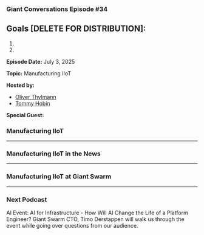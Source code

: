 ### Giant Conversations Episode #34

## Goals [DELETE FOR DISTRIBUTION]: 
1. 
3. 

**Episode Date:** July 3, 2025

**Topic:**
Manufacturing IIoT

**Hosted by:** 

* [Oliver Thylmann](https://www.linkedin.com/in/thylmann/)
* [Tommy Hobin](https://www.linkedin.com/in/tommy-hobin/)

**Special Guest:**


### Manufacturing IIoT


------------------------------------------------------------------------------------------------------------------------------

### Manufacturing IIoT in the News


------------------------------------------------------------------------------------------------------------------------------

### Manufacturing IIoT at Giant Swarm

------------------------------------------------------------------------------------------------------------------------------


### Next Podcast

AI Event: AI for Infrastructure - How Will AI Change the Life of a Platform Engineer? Giant Swarm CTO, Timo Derstappen will walk us through the event while going over questions from our audience. 















